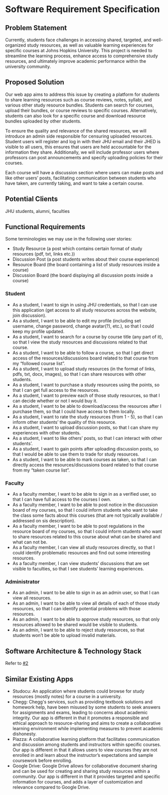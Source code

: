 # Software Requirement Specification

## Problem Statement
Currently, students face challenges in accessing shared, targeted, and well-organized study resources, as well as valuable learning experiences for specific courses at Johns Hopkins University. This project is needed to streamline the learning process, enhance access to comprehensive study resources, and ultimately improve academic performance within the university community.

## Proposed Solution
Our web app aims to address this issue by creating a platform for students to share learning resources such as course reviews, notes, syllabi, and various other study resource bundles. Students can search for courses, upload their bundles, or course reviews to specific courses. Alternatively, students can also look for a specific course and download resource bundles uploaded by other students.

To ensure the quality and relevance of the shared resources, we will introduce an admin side responsible for censuring uploaded resources. Student users will register and log in with their JHU email and their JHED is visible to all users, this ensures that users are held accountable for the information they share. Additionally, we will include professor users where professors can post announcements and specify uploading policies for their courses.

Each course will have a discussion section where users can make posts and like other users’ posts, facilitating communication between students who have taken, are currently taking, and want to take a certain course.

## Potential Clients
JHU students, alumni, faculties

## Functional Requirements

Some terminologies we may use in the following user stories:
- Study Resource (a post which contains certain format of study resources (pdf, txt, links etc.))
- Discussion Post (a post students writes about their course experience)
- Resource Board (the board containing a list of study resources inside a course)
- Discussion Board (the board displaying all discussion posts inside a course)

### Student ### 
- As a student, I want to sign in using JHU credentials, so that I can use this application (get access to all study resources across the website, join discussion).
- As a student, I want to be able to edit my profile (including set username, change password, change avatar(?), etc.), so that I could keep my profile updated.
- As a student, I want to search for a course by course title (any part of it), so that I view the study resources and discussions related to that course.
- As a student, I want to be able to follow a course, so that I get direct access of the resources/discussions board related to that course from my “followed course list”.
- As a student, I want to upload study resources (in the format of links, pdfs, txt, docx, images), so that I can share resources with other students.
- As a student, I want to purchase a study resources using the points, so that I can get full access to the resources.
- As a student, I want to preview each of those study resources, so that I can decide whether or not I would buy it.
- As a student, I want to be able to download/access the resources after I purchase them, so that I could have access to them locally.
- As a student, I want to rate the study resources (from 1 - 5), so that I can inform other students’ the quality of this resource.
- As a student, I want to upload discussion posts, so that I can share my experiences with other students.
- As a student, I want to like others’ posts, so that I can interact with other students’.
- As a student, I want to gain points after uploading discussion posts, so that I would be able to use them to trade for study resources.
- As a student, I want to be able to mark courses as taken, so that I can directly access the resources/discussions board related to that course from my “taken course list”.

### Faculty ###
- As a faculty member, I want to be able to sign in as a verified user, so that I can have full access to the courses I own.
- As a faculty member, I want to be able to post notice in the discussion board of my courses, so that I could inform students who want to take the class some facts about this courses (that are not typically available / addressed on sis description).
- As a faculty member, I want to be able to post regulations in the resource board of my courses, so that I could inform students who want to share resources related to this course about what can be shared and what can not be.
- As a faculty member, I can view all study resources directly, so that I could identify problematic resources and find out some interesting resources.
- As a faculty member, I can view students’ discussions that are set visible to faculties, so that I see students’ learning experiences.

### Administrator ###
- As an admin, I want to be able to sign in as an admin user, so that I can view all resources.
- As an admin, I want to be able to view all details of each of those study resources, so that I can identify potential problems with those resources.
- As an admin, I want to be able to approve study resources, so that only resources allowed to be shared would be visible to students.
- As an admin, I want to be able to reject study resources, so that students won’t be able to upload invalid materials.

## Software Architecture & Technology Stack
Refer to [#2](https://github.com/cs421sp24-homework/project-team-08/issues/2#issuecomment-1944732377)

## Similar Existing Apps
- Studocu: An application where students could browse for study resources (mostly notes) for a course in a university.
- Chegg: Chegg's services, such as providing textbook solutions and homework help, have been misused by some students to seek answers for assignments and exams, leading to concerns about academic integrity. Our app is different in that it promotes a responsible and ethical approach to resource-sharing and aims to create a collaborative learning environment while implementing measures to prevent academic dishonesty.
- Piazza: A collaborative learning platform that facilitates communication and discussion among students and instructors within specific courses. Our app is different in that it allows users to view courses they are not enrolled in and learn about the instructor’s expectations and sample coursework before enrolling.
- Google Drive: Google Drive allows for collaborative document sharing and can be used for creating and sharing study resources within a community. Our app is different in that it provides targeted and specific information for courses, and adds a layer of customization and relevance compared to Google Drive.
